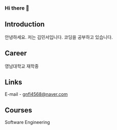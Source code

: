 ### Hi there 👋

## Introduction
안녕하세요.
저는 김민서입니다. 코딩을 공부하고 있습니다.

## Career
영남대학교 재학중

## Links
E-mail - gnfl4568@naver.com

## Courses
Software Engineering

